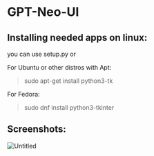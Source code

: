 # GPT-Neo-UI
## Installing needed apps on linux:
you can use setup.py or

For Ubuntu or other distros with Apt:
>sudo apt-get install python3-tk

For Fedora:
>sudo dnf install python3-tkinter


## Screenshots:


![Untitled](https://user-images.githubusercontent.com/62938195/200884807-0b1b67a2-aa1f-4226-9eca-c16e4e4f9dfd.png)
